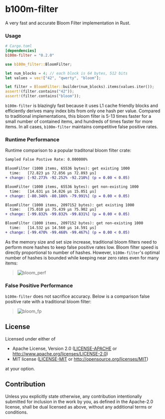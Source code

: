 # b100m-filter
A very fast and accurate Bloom Filter implementation in Rust.


### Usage

```toml
# Cargo.toml
[dependencies]
b100m-filter = "0.2.0"
```

```rust
use b100m_filter::BloomFilter;

let num_blocks = 4; // each block is 64 bytes, 512 bits
let values = vec!["42", "qwerty", "bloom"];

let filter = BloomFilter::builder(num_blocks).items(values.iter());
assert!(filter.contains("42"));
assert!(filter.contains("bloom"));
```

`b100m-filter` is blazingly fast because it uses L1 cache friendly blocks and efficiently derives many index bits from only one hash per value. Compared to traditional implementations, this bloom filter is 5-13 times faster for a small number of contained items, and hundreds of times faster for more items. In all cases, `b100m-filter` maintains competitive false positive rates.

### Runtime Performance

Runtime comparison to a popular traditonal bloom filter crate:
```diff
Sampled False Postive Rate: 0.000000%

BloomFilter (1000 items, 65536 bytes): get existing 1000
  time:   [72.823 µs 72.856 µs 72.893 µs]
+ change: [-92.273% -92.252% -92.210%] (p = 0.00 < 0.05)

BloomFilter (1000 items, 65536 bytes): get non-existing 1000
  time:   [14.631 µs 14.826 µs 15.051 µs]
+ change: [-80.346% -80.186% -79.991%] (p = 0.00 < 0.05)

BloomFilter (1000 items, 2097152 bytes): get existing 1000
  time:   [75.010 µs 75.439 µs 75.902 µs]
+ change: [-99.832% -99.832% -99.831%] (p = 0.00 < 0.05)

BloomFilter (1000 items, 2097152 bytes): get non-existing 1000
  time:   [14.532 µs 14.560 µs 14.591 µs]
+ change: [-99.470% -99.468% -99.467%] (p = 0.00 < 0.05)
```
As the memory size and set size increase, traditional bloom filters need to perform more hashes to keep false positive rates low. Bloom filter speed is directly proportional to number of hashes. However, `b100m-filter`'s optimal number of hashes is bounded while keeping near zero rates even for many items:
> ![bloom_perf](https://github.com/thomaspendock/bloom-filter/assets/45644087/ebe424cf-d8f1-4401-ac10-a4879123565f)


### False Positive Performance

`b100m-filter` does not sacrifice accuracy. Below is a comparison false positive rate with a traditional bloom filter:
> ![bloom_fp](https://github.com/thomaspendock/bloom-filter/assets/45644087/03687bcd-412b-434f-9cc4-c844395c0f42)

## License

Licensed under either of

 * Apache License, Version 2.0
   ([LICENSE-APACHE](LICENSE-APACHE) or http://www.apache.org/licenses/LICENSE-2.0)
 * MIT license
   ([LICENSE-MIT](LICENSE-MIT) or http://opensource.org/licenses/MIT)

at your option.

## Contribution

Unless you explicitly state otherwise, any contribution intentionally submitted
for inclusion in the work by you, as defined in the Apache-2.0 license, shall be
dual licensed as above, without any additional terms or conditions.
